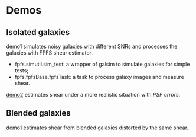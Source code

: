 # Demos

## Isolated galaxies
[demo1](../notebooks/demos/demo1.ipynb)
simulates noisy galaxies with different SNRs and processes the galaxies with FPFS
shear estimator.
+   fpfs.simutil.sim_test: a wrapper of galsim to simulate galaxies for simple tests;
+   fpfs.fpfsBase.fpfsTask: a task to process galaxy images and measure shear.

[demo2](../notebooks/demos/demo2.ipynb)
estimates shear under a more realistic situation with *PSF errors*.


## Blended galaxies
[demo1]()
estimates shear from blended galaxies distorted by the same shear.
